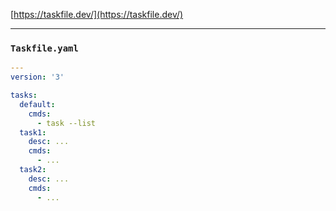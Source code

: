 [https://taskfile.dev/](https://taskfile.dev/)

---

### `Taskfile.yaml`
```yaml
---
version: '3'

tasks:
  default:
    cmds:
      - task --list
  task1:
    desc: ...
    cmds:
      - ...
  task2:
    desc: ...
    cmds:
      - ...
```

